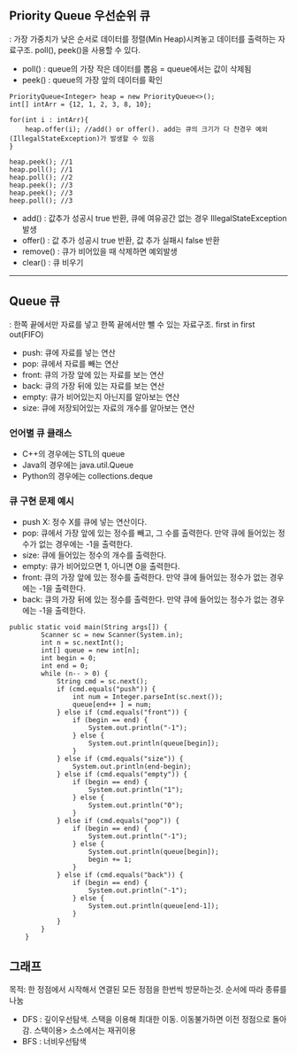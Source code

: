 ## Priority Queue 우선순위 큐
: 가장 가중치가 낮은 순서로 데이터를 정렬(Min Heap)시켜놓고 데이터를 출력하는 자료구조.
poll(), peek()을 사용할 수 있다.

- poll() : queue의 가장 작은 데이터를 뽑음 = queue에서는 값이 삭제됨
- peek() : queue의 가장 앞의 데이터를 확인

```
PriorityQueue<Integer> heap = new PriorityQueue<>();
int[] intArr = {12, 1, 2, 3, 8, 10};

for(int i : intArr){
    heap.offer(i); //add() or offer(). add는 큐의 크기가 다 찬경우 예외(IllegalStateException)가 발생할 수 있음
}

heap.peek(); //1
heap.poll(); //1
heap.poll(); //2
heap.peek(); //3
heap.peek(); //3
heep.poll(); //3
```
- add() : 값추가 성공시 true 반환, 큐에 여유공간 없는 경우 IllegalStateException 발생
- offer() : 값 추가 성공시 true 반환, 값 추가 실패시 false 반환
- remove() : 큐가 비어있을 때 삭제하면 예외발생
- clear() : 큐 비우기

-----
## Queue 큐
: 한쪽 끝에서만 자료를 넣고 한쪽 끝에서만 뺄 수 있는 자료구조.
first in first out(FIFO)

- push: 큐에 자료를 넣는 연산
- pop: 큐에서 자료를 빼는 연산
- front: 큐의 가장 앞에 있는 자료를 보는 연산
- back: 큐의 가장 뒤에 있는 자료를 보는 연산
- empty: 큐가 비어있는지 아닌지를 알아보는 연산
- size: 큐에 저장되어있는 자료의 개수를 알아보는 연산

### 언어별 큐 클래스
- C++의 경우에는 STL의 queue
- Java의 경우에는 java.util.Queue
- Python의 경우에는 collections.deque

### 큐 구현 문제 예시
- push X: 정수 X를 큐에 넣는 연산이다.
- pop: 큐에서 가장 앞에 있는 정수를 빼고, 그 수를 출력한다. 만약 큐에 들어있는 정수가 없는 경우에는 -1을 출력한다.
- size: 큐에 들어있는 정수의 개수를 출력한다.
- empty: 큐가 비어있으면 1, 아니면 0을 출력한다.
- front: 큐의 가장 앞에 있는 정수를 출력한다. 만약 큐에 들어있는 정수가 없는 경우에는 -1을 출력한다.
- back: 큐의 가장 뒤에 있는 정수를 출력한다. 만약 큐에 들어있는 정수가 없는 경우에는 -1을 출력한다.

```
public static void main(String args[]) {
        Scanner sc = new Scanner(System.in);
        int n = sc.nextInt();
        int[] queue = new int[n];
        int begin = 0;
        int end = 0;
        while (n-- > 0) {
            String cmd = sc.next();
            if (cmd.equals("push")) {
                int num = Integer.parseInt(sc.next());
                queue[end++ ] = num;
            } else if (cmd.equals("front")) {
                if (begin == end) {
                    System.out.println("-1");
                } else {
                    System.out.println(queue[begin]);
                }
            } else if (cmd.equals("size")) {
                System.out.println(end-begin);
            } else if (cmd.equals("empty")) {
                if (begin == end) {
                    System.out.println("1");
                } else {
                    System.out.println("0");
                }
            } else if (cmd.equals("pop")) {
                if (begin == end) {
                    System.out.println("-1");
                } else {
                    System.out.println(queue[begin]);
                    begin += 1;
                }
            } else if (cmd.equals("back")) {
                if (begin == end) {
                    System.out.println("-1");
                } else {
                    System.out.println(queue[end-1]);
                }
            }
        }
    }
```

## 그래프
목적: 한 정점에서 시작해서 연결된 모든 정점을 한번씩 방문하는것. 순서에 따라 종류를 나눔

- DFS : 깊이우선탐색. 스택을 이용해 최대한 이동. 이동불가하면 이전 정점으로 돌아감. 스택이용> 소스에서는 재귀이용
- BFS : 너비우선탐색

